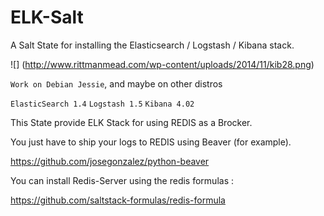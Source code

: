 # ELK-Salt
A Salt State for installing the Elasticsearch / Logstash / Kibana stack.

![] (http://www.rittmanmead.com/wp-content/uploads/2014/11/kib28.png)

```Work on Debian Jessie```, and maybe on other distros

```ElasticSearch 1.4```
```Logstash 1.5```
```Kibana 4.02```

This State provide ELK Stack for using REDIS as a Brocker.

You just have to ship your logs to REDIS using Beaver (for example).

https://github.com/josegonzalez/python-beaver

You can install Redis-Server using the redis formulas :

https://github.com/saltstack-formulas/redis-formula

